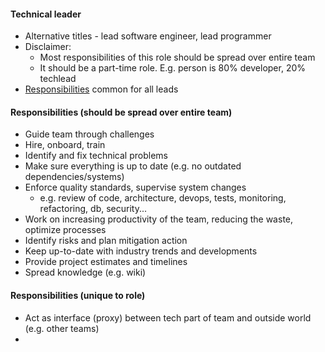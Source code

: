 #### Technical leader
* Alternative titles - lead software engineer, lead programmer
* Disclaimer: 
    * Most responsibilities of this role should be spread over entire team
    * It should be a part-time role. E.g. person is 80% developer, 20% techlead
* [Responsibilities](lead.md) common for all leads

#### Responsibilities (should be spread over entire team)
* Guide team through challenges
* Hire, onboard, train
* Identify and fix technical problems
* Make sure everything is up to date (e.g. no outdated dependencies/systems)
* Enforce quality standards, supervise system changes 
    * e.g. review of code, architecture, devops, tests, monitoring, refactoring, db, security...
* Work on increasing productivity of the team, reducing the waste, optimize processes
* Identify risks and plan mitigation action
* Keep up-to-date with industry trends and developments
* Provide project estimates and timelines
* Spread knowledge (e.g. wiki)

#### Responsibilities (unique to role)
* Act as interface (proxy) between tech part of team and outside world (e.g. other teams)
*  

